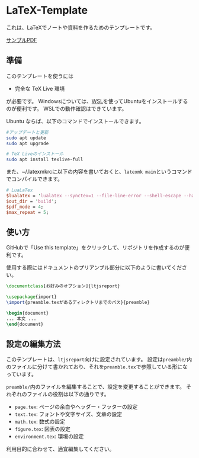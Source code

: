 # LaTeX-Template

これは、LaTeXでノートや資料を作るためのテンプレートです。

[サンプルPDF](example_notebook/build/main.pdf)

## 準備

このテンプレートを使うには

* 完全な TeX Live 環境

が必要です。
Windowsについては、[WSL](https://learn.microsoft.com/ja-jp/windows/wsl/install)を使ってUbuntuをインストールするのが便利です。
WSLでの動作確認はできています。

Ubuntu ならば、以下のコマンドでインストールできます。

```bash
#アップデートと更新
sudo apt update
sudo apt upgrade

# TeX Liveのインストール
sudo apt install texlive-full
```

また、~/.latexmkrcに以下の内容を書いておくと、`latexmk main`というコマンドでコンパイルできます。

```perl
# LuaLaTex
$lualatex = 'lualatex --synctex=1 --file-line-error --shell-escape --halt-on-error %O %S';
$out_dir = 'build';
$pdf_mode = 4;
$max_repeat = 5;
```

## 使い方

GitHubで「Use this template」をクリックして、リポジトリを作成するのが便利です。

使用する際にはドキュメントのプリアンブル部分に以下のように書いてください。

```tex
\documentclass[お好みのオプション]{ltjsreport}

\usepackage{import}
\import{preamble.texがあるディレクトリまでのパス}{preamble}

\begin{document}
... 本文 ...
\end{document}
```

## 設定の編集方法

このテンプレートは、`ltjsreport`向けに設定されています。
設定は`preamble/`内のファイルに分けて書かれており、それを`preamble.tex`で参照している形になっています。

`preamble/`内のファイルを編集することで、設定を変更することができます。
それぞれのファイルの役割は以下の通りです。

* `page.tex`: ページの余白やヘッダー・フッターの設定
* `text.tex`: フォントや文字サイズ、文章の設定
* `math.tex`: 数式の設定
* `figure.tex`: 図表の設定
* `environment.tex`: 環境の設定

利用目的に合わせて、適宜編集してください。